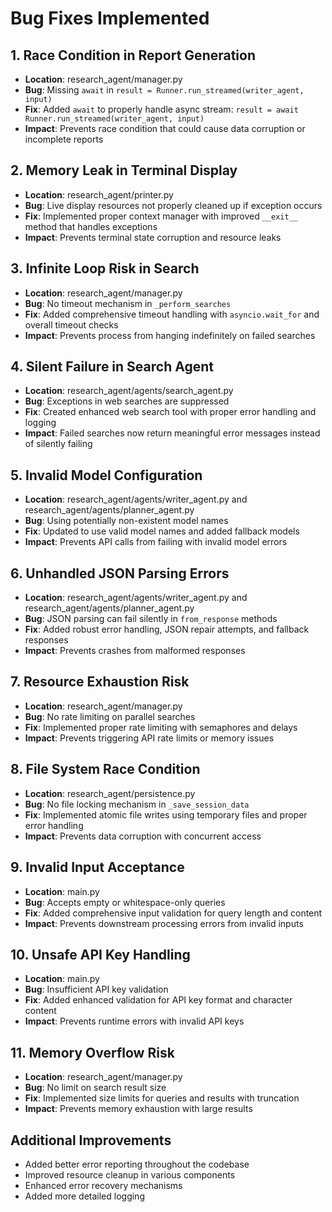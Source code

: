 # Bug Fixes Implemented

## 1. Race Condition in Report Generation
- **Location**: research_agent/manager.py
- **Bug**: Missing `await` in `result = Runner.run_streamed(writer_agent, input)`
- **Fix**: Added `await` to properly handle async stream: `result = await Runner.run_streamed(writer_agent, input)`
- **Impact**: Prevents race condition that could cause data corruption or incomplete reports

## 2. Memory Leak in Terminal Display
- **Location**: research_agent/printer.py
- **Bug**: Live display resources not properly cleaned up if exception occurs
- **Fix**: Implemented proper context manager with improved `__exit__` method that handles exceptions
- **Impact**: Prevents terminal state corruption and resource leaks

## 3. Infinite Loop Risk in Search
- **Location**: research_agent/manager.py
- **Bug**: No timeout mechanism in `_perform_searches`
- **Fix**: Added comprehensive timeout handling with `asyncio.wait_for` and overall timeout checks
- **Impact**: Prevents process from hanging indefinitely on failed searches

## 4. Silent Failure in Search Agent
- **Location**: research_agent/agents/search_agent.py
- **Bug**: Exceptions in web searches are suppressed
- **Fix**: Created enhanced web search tool with proper error handling and logging
- **Impact**: Failed searches now return meaningful error messages instead of silently failing

## 5. Invalid Model Configuration
- **Location**: research_agent/agents/writer_agent.py and research_agent/agents/planner_agent.py
- **Bug**: Using potentially non-existent model names
- **Fix**: Updated to use valid model names and added fallback models
- **Impact**: Prevents API calls from failing with invalid model errors

## 6. Unhandled JSON Parsing Errors
- **Location**: research_agent/agents/writer_agent.py and research_agent/agents/planner_agent.py
- **Bug**: JSON parsing can fail silently in `from_response` methods
- **Fix**: Added robust error handling, JSON repair attempts, and fallback responses
- **Impact**: Prevents crashes from malformed responses

## 7. Resource Exhaustion Risk
- **Location**: research_agent/manager.py
- **Bug**: No rate limiting on parallel searches
- **Fix**: Implemented proper rate limiting with semaphores and delays
- **Impact**: Prevents triggering API rate limits or memory issues

## 8. File System Race Condition
- **Location**: research_agent/persistence.py
- **Bug**: No file locking mechanism in `_save_session_data`
- **Fix**: Implemented atomic file writes using temporary files and proper error handling
- **Impact**: Prevents data corruption with concurrent access

## 9. Invalid Input Acceptance
- **Location**: main.py
- **Bug**: Accepts empty or whitespace-only queries
- **Fix**: Added comprehensive input validation for query length and content
- **Impact**: Prevents downstream processing errors from invalid inputs

## 10. Unsafe API Key Handling
- **Location**: main.py
- **Bug**: Insufficient API key validation
- **Fix**: Added enhanced validation for API key format and character content
- **Impact**: Prevents runtime errors with invalid API keys

## 11. Memory Overflow Risk
- **Location**: research_agent/manager.py
- **Bug**: No limit on search result size
- **Fix**: Implemented size limits for queries and results with truncation
- **Impact**: Prevents memory exhaustion with large results

## Additional Improvements
- Added better error reporting throughout the codebase
- Improved resource cleanup in various components
- Enhanced error recovery mechanisms
- Added more detailed logging
